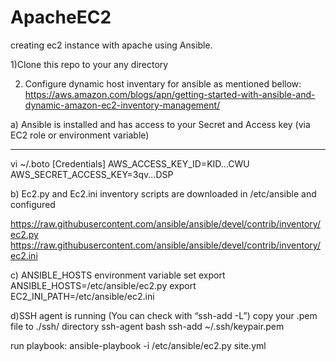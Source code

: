 # ApacheEC2
creating ec2 instance with apache using Ansible.

1)Clone this repo to your any directory 

2) Configure dynamic host inventary for ansible as mentioned bellow: 
https://aws.amazon.com/blogs/apn/getting-started-with-ansible-and-dynamic-amazon-ec2-inventory-management/

 a) Ansible is installed and has access to your Secret and Access key (via EC2 role or environment variable)
*****
vi ~/.boto
  [Credentials]
AWS_ACCESS_KEY_ID=KID...CWU
AWS_SECRET_ACCESS_KEY=3qv...DSP

 b) Ec2.py and Ec2.ini inventory scripts are downloaded in /etc/ansible and configured
 
https://raw.githubusercontent.com/ansible/ansible/devel/contrib/inventory/ec2.py
https://raw.githubusercontent.com/ansible/ansible/devel/contrib/inventory/ec2.ini
 
 c) ANSIBLE_HOSTS environment variable set
 export ANSIBLE_HOSTS=/etc/ansible/ec2.py
 export EC2_INI_PATH=/etc/ansible/ec2.ini
 
d)SSH agent is running (You can check with “ssh-add -L”)
   copy your .pem  file to ./ssh/ directory 
   ssh-agent bash 
   ssh-add ~/.ssh/keypair.pem 
   
  run playbook:
 ansible-playbook -i /etc/ansible/ec2.py site.yml 

